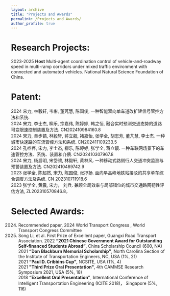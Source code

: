 ```yaml
---
layout: archive
title: "Projects and Awards"
permalink: /Projects and Awards/
author_profile: true
---
```


# Research Projects:
2023-2025  **Host**  Multi-agent coordination control of vehicle-and-roadway speed in multi-ramp corridors under mixed traffic environment with connected and automated vehicles. National Natural Science Foundation of China. <br>
<!--
2023-2024  **Host**  Control strategy of hybrid network connected vehicle-flow agent on bottleneck roadways. Open Project of Zhejiang Provincial Engineering Research Center for Intelligent Transportation (Key project). <br>
2023-2025  **Host**  Congestion control strategy of urban multi-ramp expressway under CAV environment. Wuhan Knowledge Innovation Project (Dawn Project). <br>
2023-2024  **Host**  Research on intelligent highway management system. Fundamental Research Funds for the Central Universities. <br>
2020-2022. **Major Completer**. Impact of Connected and Autonomous Vehicles (CAVs) on North Carolina’s Transportation System and Associated Revenue. NCDOT Project, NC Transportation Center of Excellence in Connected and Autonomous Vehicle Technology(NC-CAV) Sponsored.  <br>
2019-2022. **Major Completer**. Spatiotemporal Patterns and Crash Injury Severity Factors Identification. USDOT CAMMSE Transportation Research Center Sponsored. <br>
-->

# Patent: 
2024	宋力, 林毅轩, 韦彬, 董芃慧, 陈国俊, 一种智能双向单车道改扩建信号管控方法和系统. <br>
2024	宋力, 李士杰, 柳乐, 宗嘉伟, 陈婷婷, 韩之恒, 融合实时预测交通态势的道路可变限速控制装置及方法. CN202410984160.8<br>
2024	宋力, 章步镐, 林毅轩, 蒋立靓, 褚嘉怡, 张学全, 胡志芳, 董芃慧, 李士杰. 一种城市快速路的车流管控方法和系统. CN202411109233.5<br>
2024	孔桦桦, 宋力, 李士杰, 柳乐, 陈婷婷, 张学全, 蒋立靓. 一种车联网场景下的车速管控方法、系统、装置和介质. CN202410307967.8<br>
2024	宋力, 杨启明, 宋岱骋, 林毅轩, 黄林风. 一种移动式路侧行人交通冲突监测与预警装置及方法. CN202410489742.9<br>
2023	张学全, 陈超然, 宋力, 陈国俊, 张抒扬. 面向早高峰地铁站接驳的共享单车综合调度方法及系统. CN 202310711918.6<br>
2023	张学全, 黄震, 宋力， 刘兵. 兼顾全局效率与局部错位的城市交通路网韧性评估方法, ZL202310570846.8，<br>



# Selected Awards:
2024. Recommended paper, 2024 World Transport Congress ,  World Transport Congress Committee
2023. Song Li, et al. First Prize of Excellent paper, Guangxi Road Transport Association.
2022 **“2021 Chinese Government Award for Outstanding Self-financed Students Abroad”**, China Scholarship Council (600, NA) <br>
2021 **“Don Blackburn Memorial Scholarship”**, North Carolina Section of the Institute of Transportation Engineers, NC, USA (1%, 21) <br>
2021 **“Paul D. Cribbins Cup”**, NCSITE, USA (1%, 4) <br>
2021 **"Third Prize Oral Presentation"**, 4th CAMMSE Research Symposium 2021, USA (5%, 18) <br>
2018 **“Excellent Oral Presentation”**, International Conference of Intelligent Transportation Engineering (ICITE 2018)， Singapore (5%, 116)  



<!--
## School Level
2018 **“First-Class Scholarship for Postgraduates” & “Excellent Students”** (12%, 34) (40%, 34)  
2017 **“Recommended for Postgraduate Student without Examination”** (2%, 4147)  
2017 **“Excellent Dissertation of Shanghai Maritime University”** (5%, 113)  
2016 **“School Principal Scholarship” & “Excellent Student”** (2%, 113)  
2015 **“School Principal Scholarship” & “Excellent students”** (2%,113)  

-->


<!--
This page is still under developing,
please neglect the following content
{% include base_path %}


{% for post in site.portfolio %}
  {% include archive-single.html %}
{% endfor %}

<table style="width:100%; font-size:22px;">
   <thead>
    <tr>
        <th width="10%">Period</th>
        <th width="40%">Project Title</th>
        <th width="10%">Advisor</th>
        <th width="10%">Position </th>
        <th width="10%">Funding </th>
        <th width="10%">Grant (Share)</th>
        <th width="10%">Remarks </th>
    </tr>
   </thead>
<tbody>
    <tr>
        <td>05/2020-07/2022</td>
        <td>Participate in Research Projects: Impact of Connected and Autonomous Vehicles (CAVs) on North Carolina’s Transportation System and Associated Revenue. 
           </td>
        <td>Wei Fan </td>
        <td>Research Assistant</td>
        <td>NCDOT, NC Transportation Center of Excellence in Connected and Autonomous Vehicle Technology(NC-CAV) </td>
        <td>(124,547 $) </td>
        <td><a href="https://online.fliphtml5.com/jkjxu/hgpn/?1615675920316#p=14">Spotlight</a></td>
    </tr>
      <tr>
        <td>2020-05/2022</td>
        <td>Participate in Research: Spatiotemporal Patterns and Crash Injury Factors Identification.</td>
        <td>Wei Fan </td>
        <td>Research Assistant</td>
        <td>USDOT CAMMSE Transportation Research Center</td>
         <td>--</td>
        <td>--</td>
    </tr>
        
</tbody>
</table>     

-->
